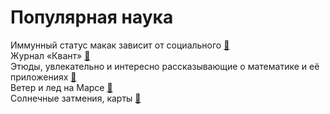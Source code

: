 # Популярная наука

Иммунный статус макак зависит от социального  [&#128279;](http://elementy.ru/novosti_nauki/432883/Immunnyy_status_makak_zavisit_ot_sotsialnogo)</br>
Журнал «Квант» [&#128279;](http://elementy.ru/nauchno-populyarnaya_biblioteka/zhurnaly/kvant)</br>
Этюды, увлекательно и интересно рассказывающие о математике и её приложениях [&#128279;](http://www.etudes.ru/ru/)</br>
Ветер и лед на Марсе [&#128279;](https://geektimes.ru/post/276002/)</br>
Солнечные затмения, карты [&#128279;](https://habrahabr.ru/company/wolfram/blog/257455/)</br>



